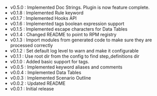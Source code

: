 * v0.5.0 : Implemented Doc Strings.  Plugin is now feature complete.
* v0.1.8 : Implemented Rule keyword
* v0.1.7 : Implemented Hooks API
* v0.1.6 : Implemented tags boolean expression support
* v0.1.5 : Implemented escape characters for Data Tables
* v0.1.4 : Changed README to point to RPM registry
* v0.1.3 : Import modules from generated code to make sure they are processed correctly
* v0.1.2 : Set default log level to warn and make it configurable
* v0.1.1 : Use root dir from the config to find step_definitions dir
* v0.1.0 : Added basic support for tags.
* v0.0.5 : Implemented keyword aliases and comments
* v0.0.4 : Implemented Data Tables
* v0.0.3 : Implemented Scenario Outline
* v0.0.2 : Updated README
* v0.0.1 : Initial release
